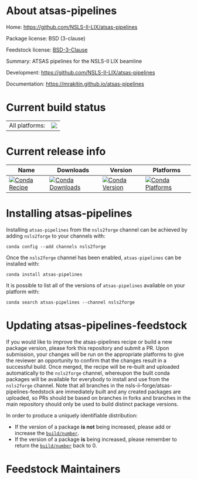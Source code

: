 About atsas-pipelines
=====================

Home: https://github.com/NSLS-II-LIX/atsas-pipelines

Package license: BSD (3-clause)

Feedstock license: [BSD-3-Clause](https://github.com/nsls-ii-forge/atsas-pipelines-feedstock/blob/master/LICENSE.txt)

Summary: ATSAS pipelines for the NSLS-II LIX beamline

Development: https://github.com/NSLS-II-LIX/atsas-pipelines

Documentation: https://mrakitin.github.io/atsas-pipelines

Current build status
====================


<table><tr><td>All platforms:</td>
    <td>
      <a href="https://dev.azure.com/nsls2forge/nsls2forge/_build/latest?definitionId=151&branchName=master">
        <img src="https://dev.azure.com/nsls2forge/nsls2forge/_apis/build/status/atsas-pipelines-feedstock?branchName=master">
      </a>
    </td>
  </tr>
</table>

Current release info
====================

| Name | Downloads | Version | Platforms |
| --- | --- | --- | --- |
| [![Conda Recipe](https://img.shields.io/badge/recipe-atsas--pipelines-green.svg)](https://anaconda.org/nsls2forge/atsas-pipelines) | [![Conda Downloads](https://img.shields.io/conda/dn/nsls2forge/atsas-pipelines.svg)](https://anaconda.org/nsls2forge/atsas-pipelines) | [![Conda Version](https://img.shields.io/conda/vn/nsls2forge/atsas-pipelines.svg)](https://anaconda.org/nsls2forge/atsas-pipelines) | [![Conda Platforms](https://img.shields.io/conda/pn/nsls2forge/atsas-pipelines.svg)](https://anaconda.org/nsls2forge/atsas-pipelines) |

Installing atsas-pipelines
==========================

Installing `atsas-pipelines` from the `nsls2forge` channel can be achieved by adding `nsls2forge` to your channels with:

```
conda config --add channels nsls2forge
```

Once the `nsls2forge` channel has been enabled, `atsas-pipelines` can be installed with:

```
conda install atsas-pipelines
```

It is possible to list all of the versions of `atsas-pipelines` available on your platform with:

```
conda search atsas-pipelines --channel nsls2forge
```




Updating atsas-pipelines-feedstock
==================================

If you would like to improve the atsas-pipelines recipe or build a new
package version, please fork this repository and submit a PR. Upon submission,
your changes will be run on the appropriate platforms to give the reviewer an
opportunity to confirm that the changes result in a successful build. Once
merged, the recipe will be re-built and uploaded automatically to the
`nsls2forge` channel, whereupon the built conda packages will be available for
everybody to install and use from the `nsls2forge` channel.
Note that all branches in the nsls-ii-forge/atsas-pipelines-feedstock are
immediately built and any created packages are uploaded, so PRs should be based
on branches in forks and branches in the main repository should only be used to
build distinct package versions.

In order to produce a uniquely identifiable distribution:
 * If the version of a package **is not** being increased, please add or increase
   the [``build/number``](https://conda.io/docs/user-guide/tasks/build-packages/define-metadata.html#build-number-and-string).
 * If the version of a package **is** being increased, please remember to return
   the [``build/number``](https://conda.io/docs/user-guide/tasks/build-packages/define-metadata.html#build-number-and-string)
   back to 0.

Feedstock Maintainers
=====================


